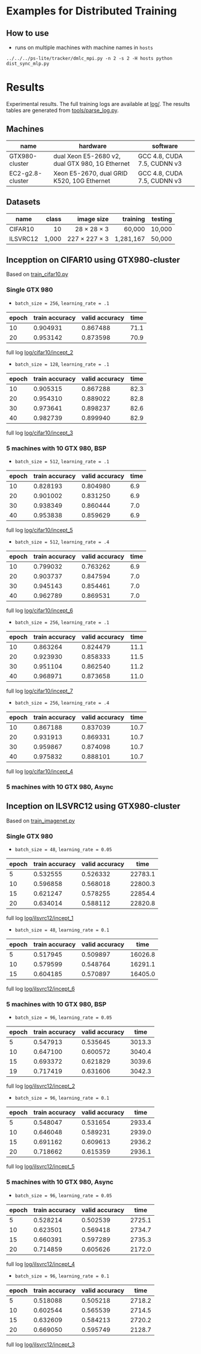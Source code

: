 # Examples for Distributed Training

## How to use

- runs on multiple machines with machine names in `hosts`

```
../../../ps-lite/tracker/dmlc_mpi.py -n 2 -s 2 -H hosts python dist_sync_mlp.py
```

# Results

Experimental results. The full training logs are available at [log/](log/). The
results tables are generated from [tools/parse_log.py](../../tools/parse_log.py).

## Machines

| name | hardware | software |
| --- | --- | --- |
| GTX980-cluster | dual Xeon E5-2680 v2, dual GTX 980, 1G Ethernet | GCC 4.8, CUDA 7.5, CUDNN v3 |
| EC2-g2.8-cluster | Xeon E5-2670, dual GRID K520, 10G Ethernet | GCC 4.8, CUDA 7.5, CUDNN v3 |

## Datasets

| name | class | image size | training | testing |
| ---- | ----: | ---------: | -------: | ------: |
| CIFAR10 | 10 | 28 × 28 × 3 | 60,000  | 10,000 |
| ILSVRC12 | 1,000 | 227 × 227 × 3 | 1,281,167 | 50,000 |

## Incepption on CIFAR10 using GTX980-cluster

Based on [train_cifar10.py](train_cifar10.py)

### Single GTX 980

- `batch_size = 256`, `learning_rate = .1`

| epoch | train accuracy | valid accuracy | time |
| ---  | --- | --- | --- |
| 10 | 0.904931 | 0.867488 | 71.1 |
| 20 | 0.953142 | 0.873598 | 70.9 |

full log [log/cifar10/incept_2](log/cifar10/incept_2)

- `batch_size = 128`, `learning_rate = .1`

| epoch | train accuracy | valid accuracy | time |
| ---  | --- | --- | --- |
| 10 | 0.905315 | 0.867288 | 82.3 |
| 20 | 0.954310 | 0.889022 | 82.8 |
| 30 | 0.973641 | 0.898237 | 82.6 |
| 40 | 0.982739 | 0.899940 | 82.9 |

full log [log/cifar10/incept_3](log/cifar10/incept_3)

### 5 machines with 10 GTX 980, BSP

- `batch_size = 512`, `learning_rate = .1`

| epoch | train accuracy | valid accuracy | time |
| ---  | --- | --- | --- |
| 10 | 0.828193 | 0.804980 | 6.9 |
| 20 | 0.901002 | 0.831250 | 6.9 |
| 30 | 0.938349 | 0.860444 | 7.0 |
| 40 | 0.953838 | 0.859629 | 6.9 |

full log [log/cifar10/incept_5](log/cifar10/incept_5)

- `batch_size = 512`, `learning_rate = .4`

| epoch | train accuracy | valid accuracy | time |
| ---  | --- | --- | --- |
| 10 | 0.799032 | 0.763262 | 6.9 |
| 20 | 0.903737 | 0.847594 | 7.0 |
| 30 | 0.945143 | 0.854461 | 7.0 |
| 40 | 0.962789 | 0.869531 | 7.0 |

full log [log/cifar10/incept_6](log/cifar10/incept_6)

- `batch_size = 256`, `learning_rate = .1`

| epoch | train accuracy | valid accuracy | time |
| ---  | --- | --- | --- |
| 10 | 0.863264 | 0.824479 | 11.1 |
| 20 | 0.923930 | 0.858333 | 11.5 |
| 30 | 0.951104 | 0.862540 | 11.2 |
| 40 | 0.968971 | 0.873658 | 11.0 |

full log [log/cifar10/incept_7](log/cifar10/incept_7)

- `batch_size = 256`, `learning_rate = .4`

| epoch | train accuracy | valid accuracy | time |
| ---  | --- | --- | --- |
| 10 | 0.867188 | 0.837039 | 10.7 |
| 20 | 0.931913 | 0.869331 | 10.7 |
| 30 | 0.959867 | 0.874098 | 10.7 |
| 40 | 0.975832 | 0.888101 | 10.7 |

full log [log/cifar10/incept_4](log/cifar10/incept_4)

### 5 machines with 10 GTX 980, Async

## Inception on ILSVRC12 using GTX980-cluster

Based on [train_imagenet.py](train_imagenet.py)

### Single GTX 980

- `batch_size = 48`, `learning_rate = 0.05`

| epoch | train accuracy | valid accuracy | time |
| ---  | --- | --- | --- |
| 5 | 0.532555 | 0.526332 | 22783.1 |
| 10 | 0.596858 | 0.568018 | 22800.3 |
| 15 | 0.621247 | 0.578255 | 22854.4 |
| 20 | 0.634014 | 0.588112 | 22820.8 |

full log [log/ilsvrc12/incept_1](log/ilsvrc12/incept_1)


- `batch_size = 48`, `learning_rate = 0.1`

| epoch | train accuracy | valid accuracy | time |
| --- | --- | --- | --- |
| 5 | 0.517945 | 0.509897 | 16026.8 |
| 10 | 0.579599 | 0.548764 | 16291.1 |
| 15 | 0.604185 | 0.570897 | 16405.0 |

full log [log/ilsvrc12/incept_6](log/ilsvrc12/incept_6)

### 5 machines with 10 GTX 980, BSP

- `batch_size = 96`, `learning_rate = 0.05`

| epoch | train accuracy | valid accuracy | time |
| ---  | --- | --- | --- |
| 5 | 0.547913 | 0.535645 | 3013.3 |
| 10 | 0.647100 | 0.600572 | 3040.4 |
| 15 | 0.693372 | 0.621829 | 3039.6 |
| 19 | 0.717419 | 0.631606 | 3042.3 |

full log [log/ilsvrc12/incept_2](log/ilsvrc12/incept_2)

- `batch_size = 96`, `learning_rate = 0.1`

| epoch | train accuracy | valid accuracy | time |
| --- | --- | --- | --- |
| 5 | 0.548047 | 0.531654 | 2933.4 |
| 10 | 0.646048 | 0.589231 | 2939.0 |
| 15 | 0.691162 | 0.609613 | 2936.2 |
| 20 | 0.718662 | 0.615359 | 2936.1 |

full log [log/ilsvrc12/incept_5](log/ilsvrc12/incept_5)

### 5 machines with 10 GTX 980, Async

- `batch_size = 96`, `learning_rate = 0.05`

| epoch | train accuracy | valid accuracy | time |
| --- | --- | --- | --- |
| 5 | 0.528214 | 0.502539 | 2725.1 |
| 10 | 0.623501 | 0.569418 | 2734.7 |
| 15 | 0.660391 | 0.597289 | 2735.3 |
| 20 | 0.714859 | 0.605626 | 2172.0 |

full log [log/ilsvrc12/incept_4](log/ilsvrc12/incept_4)

- `batch_size = 96`, `learning_rate = 0.1`

| epoch | train accuracy | valid accuracy | time |
| ---  | --- | --- | --- |
| 5 | 0.518088 | 0.505218 | 2718.2 |
| 10 | 0.602544 | 0.565539 | 2714.5 |
| 15 | 0.632609 | 0.584213 | 2720.2 |
| 20 | 0.669050 | 0.595749 | 2128.7 |

full log [log/ilsvrc12/incept_3](log/ilsvrc12/incept_3)
